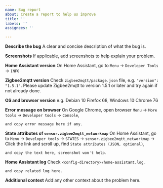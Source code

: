 ```yaml
---
name: Bug report
about: Create a report to help us improve
title: ''
labels: ''
assignees: ''

---
```


**Describe the bug**
A clear and concise description of what the bug is.

**Screenshots**
If applicable, add screenshots to help explain your problem.

**Home Assistant version**
On Home Assistant, go to `Menu` -> `Developer Tools` -> `INFO`

**Zigbee2mqtt version**
Check `zigbee2mqtt/package.json` file, e.g. `"version": "1.5.1"`. Please update
Zigbee2mqtt to version 1.5.1 or later and try again if not already done.

**OS and browser version**
 e.g. Debian 10 Firefox 68, Windows 10 Chrome 76

**Error message on browser**
On Google Chrome, open browser `Menu` -> `More tools` -> `Developer tools` -> `Console`,
```
and copy error message here if any.
```

**State attributes of `sensor.zigbee2mqtt_networkmap`**
On Home Assistant, go to `Menu` -> `Developer tools` -> `STATES` ->
`sensor.zigbee2mqtt_networkmap` -> Click the link and scroll up, find `State
attributes (JSON, optional)`,
```
and copy the text here, screenshot won't help.
```

**Home Assistant log**
Check `<config-directory>/home-assistant.log`,
```
and copy related log here.
```

**Additional context**
Add any other context about the problem here.
